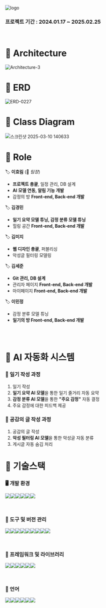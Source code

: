 ![logo](https://github.com/user-attachments/assets/50dbb390-fd92-4986-ac8b-d5dbfc54f11e)
 ### 프로젝트 기간 : 2024.01.17 ~ 2025.02.25
 <br>

<h1>🎯 Architecture</h1>

![Architecture-3](https://github.com/user-attachments/assets/7bfb64a8-0da8-49b7-b7ff-b74bfdd152e2)


<h1>🎯 ERD</h1>

![ERD-0227](https://github.com/user-attachments/assets/39f96cb1-c564-4eed-bfe8-d583659d8a4b)


<h1>🎯 Class Diagram</h1>

![스크린샷 2025-03-10 140633](https://github.com/user-attachments/assets/88b90b8d-256c-4a68-a68d-78ea95638647)

<h1>🎯 Role</h1>

🏷 **이효림** (📌 _팀장_)  
- **프로젝트 총괄**, 일정 관리, DB 설계  
- **AI 모델 연동, 알림 기능 개발**  
- 감정의 방 **Front-end, Back-end 개발**  

🏷 **김경민**  
- **일기 요약 모델 튜닝, 감정 분류 모델 튜닝**  
- 힐링 공간 **Front-end, Back-end 개발**  

🏷 **김미지**  
- **웹 디자인 총괄**, 퍼블리싱  
- 악성글 필터링 모델링  

🏷 **김세준**  
- **Git 관리, DB 설계**  
- 관리자 페이지 **Front-end, Back-end 개발**  
- 마이페이지 **Front-end, Back-end 개발**  

🏷 **이민정**  
- 감정 분류 모델 튜닝  
- **일기의 방 Front-end, Back-end 개발**  

<br><br>
<h1>🎯 AI 자동화 시스템</h1>

### **📝 일기 작성 과정**  
1. 일기 작성  
2. **일기 요약 AI 모델**을 통한 일기 줄거리 자동 요약  
3. **감정 분류 AI 모델**을 통한 **"주요 감정"** 자동 결정  
4. 주요 감정에 대한 피드백 제공

### **💬 공감의 글 작성 과정**  
1. 공감의 글 작성  
2. **악성 필터링 AI 모델**을 통한 악성글 자동 분류  
3. 게시글 자동 숨김 처리  

<h1>🎯 기술스택</h1>

### 🖥️ 개발 환경
<img src="https://img.shields.io/badge/AWS EC2-232F3E?style=for-the-badge&logo=amazonaws&logoColor=white"><img src="https://img.shields.io/badge/VScode-007ACC?style=for-the-badge&logo=visualstudiocode&logoColor=white"><img src="https://img.shields.io/badge/Spring Tools 4-6DB33F?style=for-the-badge&logo=spring&logoColor=white"><img src="https://img.shields.io/badge/Tomcat 10.1.31-F8DC75?style=for-the-badge&logo=apachetomcat&logoColor=black"><img src="https://img.shields.io/badge/JDK 17.0.13-007396?style=for-the-badge&logo=openjdk&logoColor=white"><img src="https://img.shields.io/badge/SQL Developer-336791?style=for-the-badge&logo=oracle&logoColor=white">

<br>

### 🔧 도구 및 버전 관리
<img src="https://img.shields.io/badge/Git-F05032?style=for-the-badge&logo=git&logoColor=white"><img src="https://img.shields.io/badge/SourceTree-0052CC?style=for-the-badge&logo=sourcetree&logoColor=white"><img src="https://img.shields.io/badge/GitHub-181717?style=for-the-badge&logo=github&logoColor=white"><img src="https://img.shields.io/badge/Cursor-007ACC?style=for-the-badge&logo=visualstudiocode&logoColor=white"><img src="https://img.shields.io/badge/Notion-000000?style=for-the-badge&logo=notion&logoColor=white"><img src="https://img.shields.io/badge/Figma-F24E1E?style=for-the-badge&logo=figma&logoColor=white"><img src="https://img.shields.io/badge/Discord-5865F2?style=for-the-badge&logo=discord&logoColor=white"><img src="https://img.shields.io/badge/WinMerge-FFD43B?style=for-the-badge&logo=python&logoColor=black"><img src="https://img.shields.io/badge/Notepad++-90E59A?style=for-the-badge&logo=notepadplusplus&logoColor=black">

<br>

### 🌱 프레임워크 및 라이브러리
<img src="https://img.shields.io/badge/Spring Boot-6DB33F?style=for-the-badge&logo=springboot&logoColor=white"><img src="https://img.shields.io/badge/MyBatis-4479A1?style=for-the-badge&logo=java&logoColor=white"><img src="https://img.shields.io/badge/FastAPI-009688?style=for-the-badge&logo=fastapi&logoColor=white"><img src="https://img.shields.io/badge/Thymeleaf-005F0F?style=for-the-badge&logo=thymeleaf&logoColor=white"><img src="https://img.shields.io/badge/Hugging Face-FFBF00?style=for-the-badge&logo=huggingface&logoColor=white"><img src="https://img.shields.io/badge/Selenium-43B02A?style=for-the-badge&logo=selenium&logoColor=white">

<br>

### 📝 언어
<img src="https://img.shields.io/badge/Java-007396?style=for-the-badge&logo=openjdk&logoColor=white"><img src="https://img.shields.io/badge/Python-3776AB?style=for-the-badge&logo=python&logoColor=white"><img src="https://img.shields.io/badge/HTML-E34F26?style=for-the-badge&logo=html5&logoColor=white"><img src="https://img.shields.io/badge/CSS-1572B6?style=for-the-badge&logo=css3&logoColor=white"><img src="https://img.shields.io/badge/JavaScript-F7DF1E?style=for-the-badge&logo=javascript&logoColor=black"><img src="https://img.shields.io/badge/OracleDB 21c Express-FAA61A?style=for-the-badge&logo=oracle&logoColor=white">
